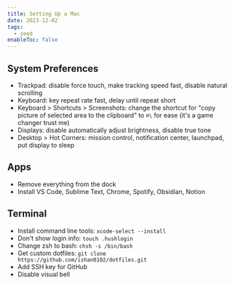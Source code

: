```yaml
---
title: Setting Up a Mac
date: 2023-12-02
tags:
  - seed
enableToc: false
---
```

## System Preferences
- Trackpad: disable force touch, make tracking speed fast, disable natural scrolling
- Keyboard: key repeat rate fast, delay until repeat short
- Keyboard > Shortcuts > Screenshots: change the shortcut for "copy picture of selected area to the clipboard" to `⌘\` for ease (it's a game changer trust me)
- Displays: disable automatically adjust brightness, disable true tone
- Desktop > Hot Corners: mission control, notification center, launchpad, put display to sleep
## Apps
- Remove everything from the dock
- Install VS Code, Sublime Text, Chrome, Spotify, Obsidian, Notion

## Terminal
- Install command line tools: `xcode-select --install`
- Don't show login info: `touch .hushlogin`
- Change zsh to bash: `chsh -s /bin/bash`
- Get custom dotfiles: `git clone https://github.com/ishan0102/dotfiles.git`
- Add SSH key for GitHub
- Disable visual bell